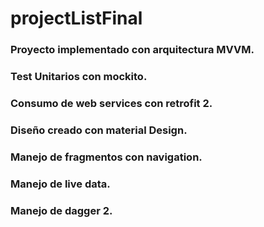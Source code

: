 # projectListFinal
### Proyecto implementado con arquitectura MVVM.

### Test Unitarios con mockito.

### Consumo de web services con retrofit 2.

### Diseño creado con material Design.

### Manejo de fragmentos con navigation.

### Manejo de live data.

### Manejo de dagger 2. 



